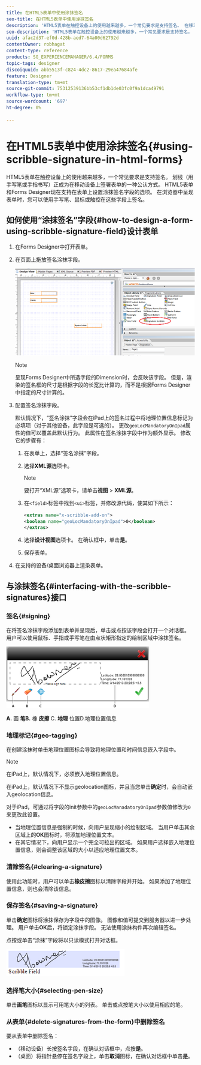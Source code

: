```yaml
---
title: 在HTML5表单中使用涂抹签名
seo-title: 在HTML5表单中使用涂抹签名
description: 'HTML5表单在触控设备上的使用越来越多，一个常见要求是支持签名。 在移动设备上对文档进行签名已成为在移动设备上对表单进行签名的一种公认方式。 '
seo-description: 'HTML5表单在触控设备上的使用越来越多，一个常见要求是支持签名。 在移动设备上对文档进行签名已成为在移动设备上对表单进行签名的一种公认方式。 '
uuid: afac2d37-ef0d-428b-aed7-64a00d62792d
contentOwner: robhagat
content-type: reference
products: SG_EXPERIENCEMANAGER/6.4/FORMS
topic-tags: designer
discoiquuid: abb5513f-c824-4dc2-8617-29ea47684afe
feature: Designer
translation-type: tm+mt
source-git-commit: 75312539136bb53cf1db1de03fc0f9a1dca49791
workflow-type: tm+mt
source-wordcount: '697'
ht-degree: 0%

---
```



# 在HTML5表单中使用涂抹签名{#using-scribble-signature-in-html-forms}

HTML5表单在触控设备上的使用越来越多，一个常见要求是支持签名。 划线（用手写笔或手指书写）正成为在移动设备上签署表单的一种公认方式。 HTML5表单和Forms Designer现在支持在表单上设置涂抹签名字段的选项。 在浏览器中呈现表单时，您可以使用手写笔、鼠标或触控在这些字段上签名。

## 如何使用“涂抹签名”字段{#how-to-design-a-form-using-scribble-signature-field}设计表单

1. 在Forms Designer中打开表单。
1. 在页面上拖放签名涂抹字段。

   ![designer_scribble](assets/designer_scribble.png)

   >[!NOTE]
   >
   >呈现Forms Designer中所选字段的Dimension时，会反映该字段。 但是，渲染的签名框的尺寸是根据字段的长宽比计算的，而不是根据Forms Designer中指定的尺寸计算的。

1. 配置签名涂抹字段。

   默认情况下，“签名涂抹”字段会在iPad上的签名过程中将地理位置信息标记为必填项（对于其他设备，此字段是可选的）。 更改`geoLocMandatoryOnIpad`属性的值可以覆盖此默认行为。 此属性在签名涂抹字段中作为额外显示。 修改它的步骤有：

   1. 在表单上，选择“签名涂抹”字段。
   1. 选择&#x200B;**XML源**&#x200B;选项卡。

      >[!NOTE]
      >
      >要打开“XML源”选项卡，请单击&#x200B;**视图** > **XML源**。

   1. 在`<field>`标签中找到`<ui>`标签，并修改源代码，使其如下所示：

      ```xml
      <extras name="x-scribble-add-on">
      <boolean name="geoLocMandatoryOnIpad">0</boolean>
      </extras>
      ```

   1. 选择&#x200B;**设计视图**&#x200B;选项卡。 在确认框中，单击&#x200B;**是**。
   1. 保存表单。

1. 在支持的设备/桌面浏览器上渲染表单。

## 与涂抹签名{#interfacing-with-the-scribble-signatures}接口

### 签名{#signing}

在将签名涂抹字段添加到表单并呈现后，单击或点按该字段会打开一个对话框。 用户可以使用鼠标、手指或手写笔在由点状矩形指定的绘制区域中涂抹签名。

![地理位置](assets/geolocation.png)

**A.** 画 **笔B.** 橡 **皮擦** C. **地理** 位置D.地理位置信息

### 地理标记{#geo-tagging}

在创建涂抹时单击地理位置图标会导致将地理位置和时间信息嵌入字段中。

>[!NOTE]
在iPad上，默认情况下，必须嵌入地理位置信息。

在iPad上，默认情况下不显示geolocation图标，并且当您单击&#x200B;**确定**&#x200B;时，会自动嵌入geolocation信息。

对于iPad，可通过将字段的init参数中的`geoLocManadatoryOnIpad`参数值修改为`0`来更改此设置。

* 当地理位置信息是强制的时候，向用户呈现缩小的绘制区域。 当用户单击其余区域上的&#x200B;**OK**&#x200B;图标时，将添加地理位置文本。
* 在其它情况下，向用户显示一个完全可拉出的区域。 如果用户选择嵌入地理位置信息，则会调整该区域的大小以适应地理位置文本。

### 清除签名{#clearing-a-signature}

使用此功能时，用户可以单击&#x200B;**橡皮擦**&#x200B;图标以清除字段并开始。 如果添加了地理位置信息，则也会清除该信息。

### 保存签名{#saving-a-signature}

单击&#x200B;**确定**&#x200B;图标将涂抹保存为字段中的图像。 图像和值可提交到服务器以进一步处理。 用户单击&#x200B;**OK**&#x200B;后，将锁定涂抹字段。 无法使用涂抹构件再次编辑签名。

点按或单击“涂抹”字段将以只读模式打开对话框。

![3](assets/3.png)

### 选择笔大小{#selecting-pen-size}

单击&#x200B;**画笔**&#x200B;图标以显示可用笔大小的列表。 单击或点按笔大小以使用相应的笔。

### 从表单{#delete-signatures-from-the-form}中删除签名

要从表单中删除签名：

* （移动设备）长按签名字段，在确认对话框中，点按&#x200B;**是**。
* （桌面）将指针悬停在签名字段上，单击&#x200B;**取消**&#x200B;图标，在确认对话框中单击&#x200B;**是**。
